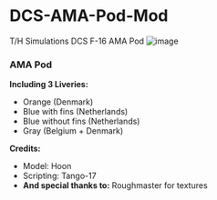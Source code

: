 # DCS-AMA-Pod-Mod
T/H Simulations DCS F-16 AMA Pod
![image](https://github.com/HoonDevCS/DCS-AMA-Pod-Mod/assets/169178687/85e97439-f1fa-49a8-9da4-b2237bcb08c0)
### **AMA Pod** 


**Including 3 Liveries:**
 - Orange (Denmark) 
 - Blue with fins (Netherlands)
 - Blue without fins (Netherlands)
 - Gray (Belgium + Denmark)

**Credits:**
- Model: Hoon
- Scripting: Tango-17
- **And special thanks to:** Roughmaster for textures
